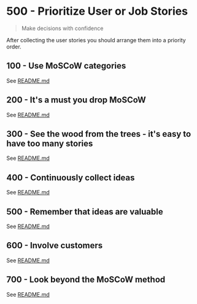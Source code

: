 # 500 - Prioritize User or Job Stories

> Make decisions with confidence

After collecting the user stories you should arrange them into a priority order.

## 100 - Use MoSCoW categories

See [README.md](./100/README.md)

## 200 - It's a must you drop MoSCoW

See [README.md](./200/README.md)

## 300 - See the wood from the trees - it's easy to have too many stories

See [README.md](./300/README.md)

## 400 - Continuously collect ideas

See [README.md](./400/README.md)

## 500 - Remember that ideas are valuable

See [README.md](./500/README.md)

## 600 - Involve customers

See [README.md](./600/README.md)

## 700 - Look beyond the MoSCoW method

See [README.md](./700/README.md)
